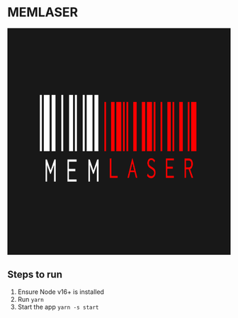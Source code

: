 # MEMLASER

<p align="center">
<img  height="512" src="https://github.com/EddieAbbondanzio/memlaser/blob/main/logo.png?raw=true">
</p>

## Steps to run

1. Ensure Node v16+ is installed
2. Run `yarn`
3. Start the app `yarn -s start`
